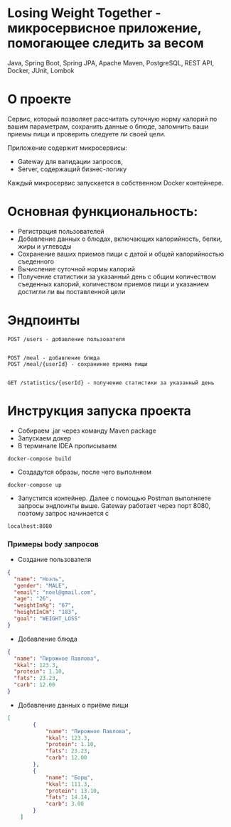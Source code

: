# Losing Weight Together - микросервисное приложение, помогающее следить за весом

Java, Spring Boot, Spring JPA, Apache Maven, PostgreSQL, REST API, Docker, JUnit, Lombok

# О проекте

Сервис, который позволяет рассчитать суточную норму калорий по вашим параметрам, сохранить данные о блюде, запомнить 
ваши приемы пищи и проверить следуете ли своей цели.

Приложение содержит микросервисы:

- Gateway для валидации запросов,
- Server, содержащий бизнес-логику

Каждый микросервис запускается в собственном Docker контейнере.
# Основная функциональность:

- Регистрация пользователей
- Добавление данных о блюдах, включающих калорийность, белки, жиры и углеводы
- Сохранение ваших приемов пищи с датой и общей калорийностью съеденного 
- Вычисление суточной нормы калорий
- Получение статистики за указанный день с общим количеством съеденных калорий, количеством приемов пищи и указанием 
достигли ли вы поставленной цели

# Эндпоинты

    POST /users - добавление пользователя


    POST /meal - добавление блюда
    POST /meal/{userId} - сохраниние приема пищи


    GET /statistics/{userId} - получение статистики за указанный день

# Инструкция запуска проекта

- Собираем .jar через команду Maven package
- Запускаем докер
- В терминале IDEA прописываем 
```shell
docker-compose build
```
- Создадутся образы, после чего выполняем
```shell
docker-compose up
```
- Запустится контейнер. Далее с помощью Postman выполняете запросы эндпоинты выше. Gateway работает через порт 8080, 
поэтому запрос начинается с
```shell
localhost:8080
```

### Примеры body запросов

- Создание пользователя
```json
{
  "name": "Ноэль",
  "gender": "MALE",
  "email": "noel@gmail.com",
  "age": "26",
  "weightInKg": "67",
  "heightInCm": "183",
  "goal": "WEIGHT_LOSS"
}
```
- Добавление блюда
```json
{
  "name": "Пирожное Павлова",
  "kkal": 123.3,
  "protein": 1.10,
  "fats": 23.23,
  "carb": 12.00
}
```
- Добавление данных о приёме пищи
```json
[
        {
            "name": "Пирожное Павлова",
            "kkal": 123.3,
            "protein": 1.10,
            "fats": 23.23,
            "carb": 12.00
        },
        {
            "name": "Борщ",
            "kkal": 111.3,
            "protein": 13.10,
            "fats": 14.14,
            "carb": 3.00
        }
    ]
```
